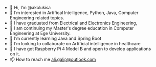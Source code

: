- 👋 Hi, I’m @akolukisa
- 👀 I’m interested in Artifical Intelligence, Python, Java, Computer Engineering related topics.
- 👀 I have graduated from Electrical and Electronics Engineering,
- 🌱 I am continuing my Master's degree education in Computer Engineering at Ege University.
- 🌱 I’m currently learning Java and Spring Boot
- 💞️ I’m looking to collaborate on Artificial intelligence in healthcare
- 💞️ I have got Raspberry Pi 4 Model B and open to develop applications on it.
- 📫 How to reach me ali.galip@outlook.com

<!---
akolukisa/akolukisa is a ✨ special ✨ repository because its `README.md` (this file) appears on your GitHub profile.
You can click the Preview link to take a look at your changes.
--->
